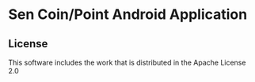 # Sen Coin/Point Android Application

## License

This software includes the work that is distributed in the Apache License 2.0

